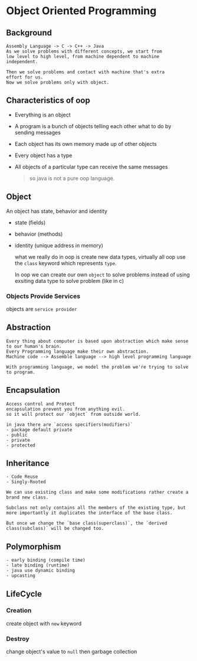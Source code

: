 # Object Oriented Programming

## Background
    Assembly Language -> C -> C++ -> Java
    As we solve problems with different concepts, we start from
    low level to high level, from machine dependent to machine 
    independent.

    Then we solve problems and contact with machine that's extra
    effort for us.
    Now we solve problems only with object.

## Characteristics of oop
- Everything is an object
- A program is a bunch of objects telling each other
what to do by sending messages
- Each object has its own memory made up of other objects
- Every object has a type
- All objects of a particular type can receive the same messages

    > so java is not a pure oop language.

## Object
An object has state, behavior and identity
- state (fields)
- behavior (methods)
- identity (unique address in memory)

    what we really do in oop is create new data types, virtually all
    oop use the `class` keyword which represents `type`.
    
    In oop we can create our own `object` to solve problems instead of 
    using exsiting data type to solve problem (like in c)

### Objects Provide Services
objects are `service provider`

## Abstraction
    Every thing about computer is based upon abstraction which make sense to our human's brain.
    Every Programming language make their own abstraction.
    Machine code --> Assemble language --> high level programming language

    With programming language, we model the problem we're trying to solve to program.

## Encapsulation
    Access control and Protect
    encapsulation prevent you from anything evil.
    so it will protect our `object` from outside world.

    in java there are `access specifiers(modifiers)`
    - package default private
    - public
    - private
    - protected

## Inheritance
    - Code Reuse
    - Singly-Rooted
        
    We can use existing class and make some modifications rather create a brand new class.

    Subclass not only contains all the members of the existing type, but
    more importantly it duplicates the interface of the base class.

    But once we change the `base class(superclass)`, the `derived class(subclass)` will be changed too.

## Polymorphism
    - early binding (compile time)
    - late binding (runtime)
    - java use dynamic binding 
    - upcasting


## LifeCycle
### Creation
create object with `new` keyword
### Destroy
change object's value to `null` then garbage collection